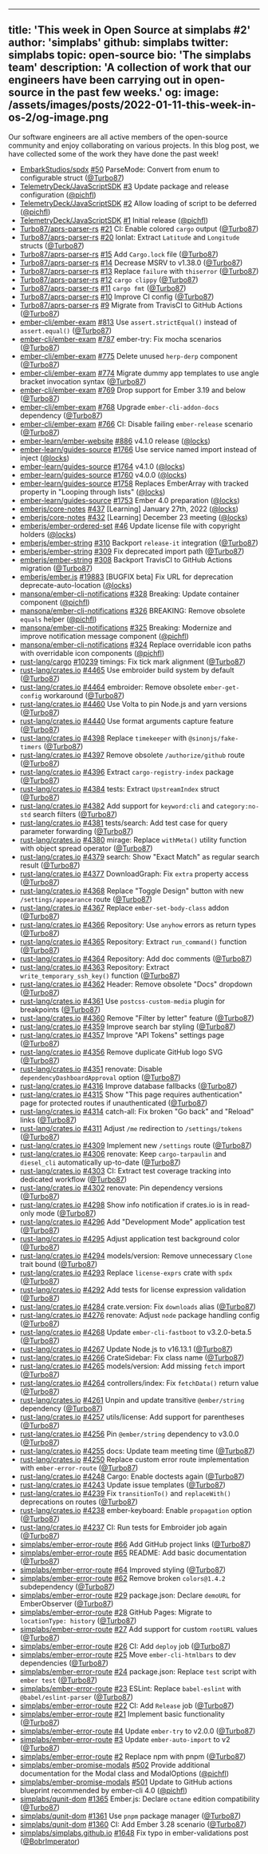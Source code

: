 
---
title: 'This week in Open Source at simplabs #2'
author: 'simplabs'
github: simplabs
twitter: simplabs
topic: open-source
bio: 'The simplabs team'
description:
  'A collection of work that our engineers have been carrying out in open-source
  in the past few weeks.'
og:
  image: /assets/images/posts/2022-01-11-this-week-in-os-2/og-image.png
---

Our software engineers are all active members of the open-source community and
enjoy collaborating on various projects. In this blog post, we have collected
some of the work they have done the past week!

<!--break-->

- [EmbarkStudios/spdx] [#50](https://github.com/EmbarkStudios/spdx) ParseMode: Convert from enum to configurable struct ([@Turbo87])
- [TelemetryDeck/JavaScriptSDK] [#3](https://github.com/TelemetryDeck/JavaScriptSDK) Update package and release configuration ([@pichfl])
- [TelemetryDeck/JavaScriptSDK] [#2](https://github.com/TelemetryDeck/JavaScriptSDK) Allow loading of script to be deferred ([@pichfl])
- [TelemetryDeck/JavaScriptSDK] [#1](https://github.com/TelemetryDeck/JavaScriptSDK) Initial release ([@pichfl])
- [Turbo87/aprs-parser-rs] [#21](https://github.com/Turbo87/aprs-parser-rs) CI: Enable colored `cargo` output ([@Turbo87])
- [Turbo87/aprs-parser-rs] [#20](https://github.com/Turbo87/aprs-parser-rs) lonlat: Extract `Latitude` and `Longitude` structs ([@Turbo87])
- [Turbo87/aprs-parser-rs] [#15](https://github.com/Turbo87/aprs-parser-rs) Add `Cargo.lock` file ([@Turbo87])
- [Turbo87/aprs-parser-rs] [#14](https://github.com/Turbo87/aprs-parser-rs) Decrease MSRV to v1.38.0 ([@Turbo87])
- [Turbo87/aprs-parser-rs] [#13](https://github.com/Turbo87/aprs-parser-rs) Replace `failure` with `thiserror` ([@Turbo87])
- [Turbo87/aprs-parser-rs] [#12](https://github.com/Turbo87/aprs-parser-rs) `cargo clippy` ([@Turbo87])
- [Turbo87/aprs-parser-rs] [#11](https://github.com/Turbo87/aprs-parser-rs) `cargo fmt` ([@Turbo87])
- [Turbo87/aprs-parser-rs] [#10](https://github.com/Turbo87/aprs-parser-rs) Improve CI config ([@Turbo87])
- [Turbo87/aprs-parser-rs] [#9](https://github.com/Turbo87/aprs-parser-rs) Migrate from TravisCI to GitHub Actions ([@Turbo87])
- [ember-cli/ember-exam] [#813](https://github.com/ember-cli/ember-exam) Use `assert.strictEqual()` instead of `assert.equal()` ([@Turbo87])
- [ember-cli/ember-exam] [#787](https://github.com/ember-cli/ember-exam) ember-try: Fix mocha scenarios ([@Turbo87])
- [ember-cli/ember-exam] [#775](https://github.com/ember-cli/ember-exam) Delete unused `herp-derp` component ([@Turbo87])
- [ember-cli/ember-exam] [#774](https://github.com/ember-cli/ember-exam) Migrate dummy app templates to use angle bracket invocation syntax ([@Turbo87])
- [ember-cli/ember-exam] [#769](https://github.com/ember-cli/ember-exam) Drop support for Ember 3.19 and below ([@Turbo87])
- [ember-cli/ember-exam] [#768](https://github.com/ember-cli/ember-exam) Upgrade `ember-cli-addon-docs` dependency ([@Turbo87])
- [ember-cli/ember-exam] [#766](https://github.com/ember-cli/ember-exam) CI: Disable failing `ember-release` scenario ([@Turbo87])
- [ember-learn/ember-website] [#886](https://github.com/ember-learn/ember-website) v4.1.0 release ([@locks])
- [ember-learn/guides-source] [#1766](https://github.com/ember-learn/guides-source) Use service named import instead of inject ([@locks])
- [ember-learn/guides-source] [#1764](https://github.com/ember-learn/guides-source) v4.1.0 ([@locks])
- [ember-learn/guides-source] [#1760](https://github.com/ember-learn/guides-source) v4.0.0 ([@locks])
- [ember-learn/guides-source] [#1758](https://github.com/ember-learn/guides-source) Replaces EmberArray with tracked property in "Looping through lists" ([@locks])
- [ember-learn/guides-source] [#1753](https://github.com/ember-learn/guides-source) Ember 4.0 preparation ([@locks])
- [emberjs/core-notes] [#437](https://github.com/emberjs/core-notes) [Learning] January 27th, 2022 ([@locks])
- [emberjs/core-notes] [#432](https://github.com/emberjs/core-notes) [Learning] December 23 meeting ([@locks])
- [emberjs/ember-ordered-set] [#46](https://github.com/emberjs/ember-ordered-set) Update license file with copyright holders ([@locks])
- [emberjs/ember-string] [#310](https://github.com/emberjs/ember-string) Backport `release-it` integration ([@Turbo87])
- [emberjs/ember-string] [#309](https://github.com/emberjs/ember-string) Fix deprecated import path ([@Turbo87])
- [emberjs/ember-string] [#308](https://github.com/emberjs/ember-string) Backport TravisCI to GitHub Actions migration ([@Turbo87])
- [emberjs/ember.js] [#19883](https://github.com/emberjs/ember.js) [BUGFIX beta] Fix URL for deprecation deprecate-auto-location ([@locks])
- [mansona/ember-cli-notifications] [#328](https://github.com/mansona/ember-cli-notifications) Breaking: Update container component ([@pichfl])
- [mansona/ember-cli-notifications] [#326](https://github.com/mansona/ember-cli-notifications) BREAKING: Remove obsolete `equals` helper ([@pichfl])
- [mansona/ember-cli-notifications] [#325](https://github.com/mansona/ember-cli-notifications) Breaking: Modernize and improve notification message component ([@pichfl])
- [mansona/ember-cli-notifications] [#324](https://github.com/mansona/ember-cli-notifications) Replace overridable icon paths with overridable icon components ([@pichfl])
- [rust-lang/cargo] [#10239](https://github.com/rust-lang/cargo) timings: Fix tick mark alignment ([@Turbo87])
- [rust-lang/crates.io] [#4465](https://github.com/rust-lang/crates.io) Use embroider build system by default ([@Turbo87])
- [rust-lang/crates.io] [#4464](https://github.com/rust-lang/crates.io) embroider: Remove obsolete `ember-get-config` workaround ([@Turbo87])
- [rust-lang/crates.io] [#4460](https://github.com/rust-lang/crates.io) Use Volta to pin Node.js and yarn versions ([@Turbo87])
- [rust-lang/crates.io] [#4440](https://github.com/rust-lang/crates.io) Use format arguments capture feature ([@Turbo87])
- [rust-lang/crates.io] [#4398](https://github.com/rust-lang/crates.io) Replace `timekeeper` with `@sinonjs/fake-timers` ([@Turbo87])
- [rust-lang/crates.io] [#4397](https://github.com/rust-lang/crates.io) Remove obsolete `/authorize/github` route ([@Turbo87])
- [rust-lang/crates.io] [#4396](https://github.com/rust-lang/crates.io) Extract `cargo-registry-index` package ([@Turbo87])
- [rust-lang/crates.io] [#4384](https://github.com/rust-lang/crates.io) tests: Extract `UpstreamIndex` struct ([@Turbo87])
- [rust-lang/crates.io] [#4382](https://github.com/rust-lang/crates.io) Add support for `keyword:cli` and `category:no-std` search filters ([@Turbo87])
- [rust-lang/crates.io] [#4381](https://github.com/rust-lang/crates.io) tests/search: Add test case for query parameter forwarding ([@Turbo87])
- [rust-lang/crates.io] [#4380](https://github.com/rust-lang/crates.io) mirage: Replace `withMeta()` utility function with object spread operator ([@Turbo87])
- [rust-lang/crates.io] [#4379](https://github.com/rust-lang/crates.io) search: Show "Exact Match" as regular search result ([@Turbo87])
- [rust-lang/crates.io] [#4377](https://github.com/rust-lang/crates.io) DownloadGraph: Fix `extra` property access ([@Turbo87])
- [rust-lang/crates.io] [#4368](https://github.com/rust-lang/crates.io) Replace "Toggle Design" button with new `/settings/appearance` route ([@Turbo87])
- [rust-lang/crates.io] [#4367](https://github.com/rust-lang/crates.io) Replace `ember-set-body-class` addon ([@Turbo87])
- [rust-lang/crates.io] [#4366](https://github.com/rust-lang/crates.io) Repository: Use `anyhow` errors as return types  ([@Turbo87])
- [rust-lang/crates.io] [#4365](https://github.com/rust-lang/crates.io) Repository: Extract `run_command()` function ([@Turbo87])
- [rust-lang/crates.io] [#4364](https://github.com/rust-lang/crates.io) Repository: Add doc comments ([@Turbo87])
- [rust-lang/crates.io] [#4363](https://github.com/rust-lang/crates.io) Repository: Extract `write_temporary_ssh_key()` function ([@Turbo87])
- [rust-lang/crates.io] [#4362](https://github.com/rust-lang/crates.io) Header: Remove obsolete "Docs" dropdown ([@Turbo87])
- [rust-lang/crates.io] [#4361](https://github.com/rust-lang/crates.io) Use `postcss-custom-media` plugin for breakpoints ([@Turbo87])
- [rust-lang/crates.io] [#4360](https://github.com/rust-lang/crates.io) Remove "Filter by letter" feature ([@Turbo87])
- [rust-lang/crates.io] [#4359](https://github.com/rust-lang/crates.io) Improve search bar styling ([@Turbo87])
- [rust-lang/crates.io] [#4357](https://github.com/rust-lang/crates.io) Improve "API Tokens" settings page ([@Turbo87])
- [rust-lang/crates.io] [#4356](https://github.com/rust-lang/crates.io) Remove duplicate GitHub logo SVG ([@Turbo87])
- [rust-lang/crates.io] [#4351](https://github.com/rust-lang/crates.io) renovate: Disable `dependencyDashboardApproval` option ([@Turbo87])
- [rust-lang/crates.io] [#4316](https://github.com/rust-lang/crates.io) Improve database fallbacks ([@Turbo87])
- [rust-lang/crates.io] [#4315](https://github.com/rust-lang/crates.io) Show "This page requires authentication" page for protected routes if unauthenticated ([@Turbo87])
- [rust-lang/crates.io] [#4314](https://github.com/rust-lang/crates.io) catch-all: Fix broken "Go back" and "Reload" links ([@Turbo87])
- [rust-lang/crates.io] [#4311](https://github.com/rust-lang/crates.io) Adjust `/me` redirection to `/settings/tokens` ([@Turbo87])
- [rust-lang/crates.io] [#4309](https://github.com/rust-lang/crates.io) Implement new `/settings` route ([@Turbo87])
- [rust-lang/crates.io] [#4306](https://github.com/rust-lang/crates.io) renovate: Keep `cargo-tarpaulin` and `diesel_cli` automatically up-to-date ([@Turbo87])
- [rust-lang/crates.io] [#4303](https://github.com/rust-lang/crates.io) CI: Extract test coverage tracking into dedicated workflow ([@Turbo87])
- [rust-lang/crates.io] [#4302](https://github.com/rust-lang/crates.io) renovate: Pin dependency versions ([@Turbo87])
- [rust-lang/crates.io] [#4298](https://github.com/rust-lang/crates.io) Show info notification if crates.io is in read-only mode ([@Turbo87])
- [rust-lang/crates.io] [#4296](https://github.com/rust-lang/crates.io) Add "Development Mode" application test ([@Turbo87])
- [rust-lang/crates.io] [#4295](https://github.com/rust-lang/crates.io) Adjust application test background color ([@Turbo87])
- [rust-lang/crates.io] [#4294](https://github.com/rust-lang/crates.io) models/version: Remove unnecessary `Clone` trait bound ([@Turbo87])
- [rust-lang/crates.io] [#4293](https://github.com/rust-lang/crates.io) Replace `license-exprs` crate with `spdx` ([@Turbo87])
- [rust-lang/crates.io] [#4292](https://github.com/rust-lang/crates.io) Add tests for license expression validation ([@Turbo87])
- [rust-lang/crates.io] [#4284](https://github.com/rust-lang/crates.io) crate.version: Fix `downloads` alias ([@Turbo87])
- [rust-lang/crates.io] [#4276](https://github.com/rust-lang/crates.io) renovate: Adjust `node` package handling config ([@Turbo87])
- [rust-lang/crates.io] [#4268](https://github.com/rust-lang/crates.io) Update `ember-cli-fastboot` to v3.2.0-beta.5 ([@Turbo87])
- [rust-lang/crates.io] [#4267](https://github.com/rust-lang/crates.io) Update Node.js to v16.13.1 ([@Turbo87])
- [rust-lang/crates.io] [#4266](https://github.com/rust-lang/crates.io) CrateSidebar: Fix class name ([@Turbo87])
- [rust-lang/crates.io] [#4265](https://github.com/rust-lang/crates.io) models/version: Add missing `fetch` import ([@Turbo87])
- [rust-lang/crates.io] [#4264](https://github.com/rust-lang/crates.io) controllers/index: Fix `fetchData()` return value ([@Turbo87])
- [rust-lang/crates.io] [#4261](https://github.com/rust-lang/crates.io) Unpin and update transitive `@ember/string` dependency ([@Turbo87])
- [rust-lang/crates.io] [#4257](https://github.com/rust-lang/crates.io) utils/license: Add support for parentheses ([@Turbo87])
- [rust-lang/crates.io] [#4256](https://github.com/rust-lang/crates.io) Pin `@ember/string` dependency to v3.0.0 ([@Turbo87])
- [rust-lang/crates.io] [#4255](https://github.com/rust-lang/crates.io) docs: Update team meeting time ([@Turbo87])
- [rust-lang/crates.io] [#4250](https://github.com/rust-lang/crates.io) Replace custom error route implementation with `ember-error-route` ([@Turbo87])
- [rust-lang/crates.io] [#4248](https://github.com/rust-lang/crates.io) Cargo: Enable doctests again ([@Turbo87])
- [rust-lang/crates.io] [#4243](https://github.com/rust-lang/crates.io) Update issue templates ([@Turbo87])
- [rust-lang/crates.io] [#4239](https://github.com/rust-lang/crates.io) Fix `transitionTo()` and `replaceWith()` deprecations on routes ([@Turbo87])
- [rust-lang/crates.io] [#4238](https://github.com/rust-lang/crates.io) ember-keyboard: Enable `propagation` option ([@Turbo87])
- [rust-lang/crates.io] [#4237](https://github.com/rust-lang/crates.io) CI: Run tests for Embroider job again ([@Turbo87])
- [simplabs/ember-error-route] [#66](https://github.com/simplabs/ember-error-route) Add GitHub project links ([@Turbo87])
- [simplabs/ember-error-route] [#65](https://github.com/simplabs/ember-error-route) README: Add basic documentation ([@Turbo87])
- [simplabs/ember-error-route] [#64](https://github.com/simplabs/ember-error-route) Improved styling ([@Turbo87])
- [simplabs/ember-error-route] [#62](https://github.com/simplabs/ember-error-route) Remove broken `colors@1.4.2` subdependency ([@Turbo87])
- [simplabs/ember-error-route] [#29](https://github.com/simplabs/ember-error-route) package.json: Declare `demoURL` for EmberObserver ([@Turbo87])
- [simplabs/ember-error-route] [#28](https://github.com/simplabs/ember-error-route) GitHub Pages: Migrate to `locationType: history` ([@Turbo87])
- [simplabs/ember-error-route] [#27](https://github.com/simplabs/ember-error-route) Add support for custom `rootURL` values ([@Turbo87])
- [simplabs/ember-error-route] [#26](https://github.com/simplabs/ember-error-route) CI: Add `deploy` job ([@Turbo87])
- [simplabs/ember-error-route] [#25](https://github.com/simplabs/ember-error-route) Move `ember-cli-htmlbars` to dev dependencies ([@Turbo87])
- [simplabs/ember-error-route] [#24](https://github.com/simplabs/ember-error-route) package.json: Replace `test` script with `ember test` ([@Turbo87])
- [simplabs/ember-error-route] [#23](https://github.com/simplabs/ember-error-route) ESLint: Replace `babel-eslint` with `@babel/eslint-parser` ([@Turbo87])
- [simplabs/ember-error-route] [#22](https://github.com/simplabs/ember-error-route) CI: Add `Release` job ([@Turbo87])
- [simplabs/ember-error-route] [#21](https://github.com/simplabs/ember-error-route) Implement basic functionality ([@Turbo87])
- [simplabs/ember-error-route] [#4](https://github.com/simplabs/ember-error-route) Update `ember-try` to v2.0.0 ([@Turbo87])
- [simplabs/ember-error-route] [#3](https://github.com/simplabs/ember-error-route) Update `ember-auto-import` to v2 ([@Turbo87])
- [simplabs/ember-error-route] [#2](https://github.com/simplabs/ember-error-route) Replace npm with pnpm ([@Turbo87])
- [simplabs/ember-promise-modals] [#502](https://github.com/simplabs/ember-promise-modals) Provide additional documentation for the Modal class and ModalOptions ([@pichfl])
- [simplabs/ember-promise-modals] [#501](https://github.com/simplabs/ember-promise-modals) Update to GitHub actions blueprint recommended by ember-cli 4.0 ([@pichfl])
- [simplabs/qunit-dom] [#1365](https://github.com/simplabs/qunit-dom) Ember.js: Declare `octane` edition compatibility ([@Turbo87])
- [simplabs/qunit-dom] [#1361](https://github.com/simplabs/qunit-dom) Use `pnpm` package manager ([@Turbo87])
- [simplabs/qunit-dom] [#1360](https://github.com/simplabs/qunit-dom) CI: Add Ember 3.28 scenario ([@Turbo87])
- [simplabs/simplabs.github.io] [#1648](https://github.com/simplabs/simplabs.github.io) Fix typo in ember-validations post ([@BobrImperator])

[@BobrImperator]: https://github.com/BobrImperator
[@Turbo87]: https://github.com/Turbo87
[@locks]: https://github.com/locks
[@pichfl]: https://github.com/pichfl
[EmbarkStudios/spdx]: https://github.com/EmbarkStudios/spdx
[TelemetryDeck/JavaScriptSDK]: https://github.com/TelemetryDeck/JavaScriptSDK
[Turbo87/aprs-parser-rs]: https://github.com/Turbo87/aprs-parser-rs
[ember-cli/ember-exam]: https://github.com/ember-cli/ember-exam
[ember-learn/ember-website]: https://github.com/ember-learn/ember-website
[ember-learn/guides-source]: https://github.com/ember-learn/guides-source
[emberjs/core-notes]: https://github.com/emberjs/core-notes
[emberjs/ember-ordered-set]: https://github.com/emberjs/ember-ordered-set
[emberjs/ember-string]: https://github.com/emberjs/ember-string
[emberjs/ember.js]: https://github.com/emberjs/ember.js
[mansona/ember-cli-notifications]: https://github.com/mansona/ember-cli-notifications
[rust-lang/cargo]: https://github.com/rust-lang/cargo
[rust-lang/crates.io]: https://github.com/rust-lang/crates.io
[simplabs/ember-error-route]: https://github.com/simplabs/ember-error-route
[simplabs/ember-promise-modals]: https://github.com/simplabs/ember-promise-modals
[simplabs/qunit-dom]: https://github.com/simplabs/qunit-dom
[simplabs/simplabs.github.io]: https://github.com/simplabs/simplabs.github.io